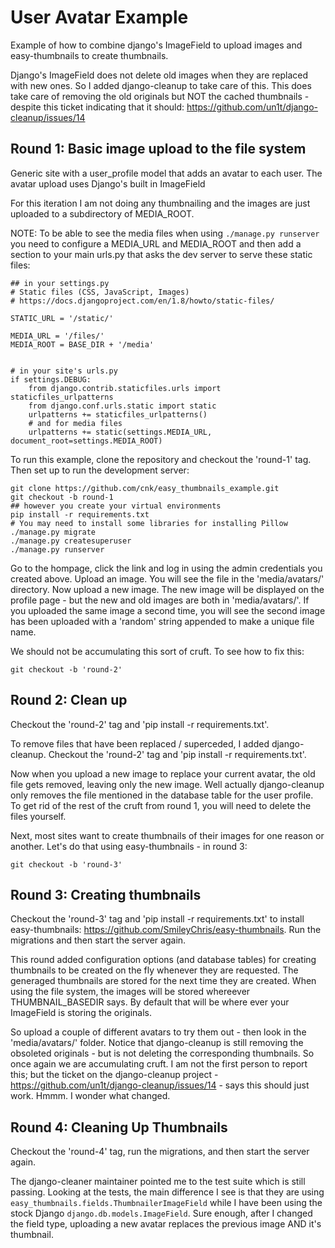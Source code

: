 # User Avatar Example

Example of how to combine django's ImageField to upload images and
easy-thumbnails to create thumbnails.

Django's ImageField does not delete old images when they are replaced
with new ones. So I added django-cleanup to take care of this. This
does take care of removing the old originals but NOT the cached
thumbnails - despite this ticket indicating that it should:
https://github.com/un1t/django-cleanup/issues/14

## Round 1: Basic image upload to the file system

Generic site with a user_profile model that adds an avatar to each
user. The avatar upload uses Django's built in ImageField

For this iteration I am not doing any thumbnailing and the images are
just uploaded to a subdirectory of MEDIA_ROOT.

NOTE: To be able to see the media files when using `./manage.py
runserver` you need to configure a MEDIA_URL and MEDIA_ROOT and then
add a section to your main urls.py that asks the dev server to serve
these static files:

    ## in your settings.py
    # Static files (CSS, JavaScript, Images)
    # https://docs.djangoproject.com/en/1.8/howto/static-files/

    STATIC_URL = '/static/'

    MEDIA_URL = '/files/'
    MEDIA_ROOT = BASE_DIR + '/media'


    # in your site's urls.py
    if settings.DEBUG:
        from django.contrib.staticfiles.urls import staticfiles_urlpatterns
        from django.conf.urls.static import static
        urlpatterns += staticfiles_urlpatterns()
        # and for media files
        urlpatterns += static(settings.MEDIA_URL, document_root=settings.MEDIA_ROOT)

To run this example, clone the repository and checkout the 'round-1'
tag. Then set up to run the development server:

    git clone https://github.com/cnk/easy_thumbnails_example.git
    git checkout -b round-1
    ## however you create your virtual environments
    pip install -r requirements.txt
    # You may need to install some libraries for installing Pillow
    ./manage.py migrate
    ./manage.py createsuperuser
    ./manage.py runserver

Go to the hompage, click the link and log in using the admin
credentials you created above. Upload an image. You will see the file
in the 'media/avatars/' directory. Now upload a new image. The new
image will be displayed on the profile page - but the new and old
images are both in 'media/avatars/'. If you uploaded the same image a
second time, you will see the second image has been uploaded with a
'random' string appended to make a unique file name.

We should not be accumulating this sort of cruft. To see how to fix this:

    git checkout -b 'round-2'



## Round 2: Clean up

Checkout the 'round-2' tag and 'pip install -r requirements.txt'.

To remove files that have been replaced / superceded, I added
django-cleanup. Checkout the 'round-2' tag and 'pip install -r
requirements.txt'.

Now when you upload a new image to replace your current avatar, the
old file gets removed, leaving only the new image. Well actually
django-cleanup only removes the file mentioned in the database table
for the user profile. To get rid of the rest of the cruft from round
1, you will need to delete the files yourself.

Next, most sites want to create thumbnails of their images for one
reason or another. Let's do that using easy-thumbnails - in round 3:

    git checkout -b 'round-3'



## Round 3: Creating thumbnails

Checkout the 'round-3' tag and 'pip install -r requirements.txt' to
install easy-thumbnails:
https://github.com/SmileyChris/easy-thumbnails. Run the migrations and
then start the server again.

This round added configuration options (and database tables) for
creating thumbnails to be created on the fly whenever they are
requested. The generaged thumbnails are stored for the next time they
are created. When using the file system, the images will be stored
whereever THUMBNAIL_BASEDIR says. By default that will be where ever
your ImageField is storing the originals.

So upload a couple of different avatars to try them out - then look in
the 'media/avatars/' folder. Notice that django-cleanup is still
removing the obsoleted originals - but is not deleting the
corresponding thumbnails. So once again we are accumulating cruft. I
am not the first person to report this; but the ticket on the
django-cleanup project -
https://github.com/un1t/django-cleanup/issues/14 - says this should
just work. Hmmm. I wonder what changed.

## Round 4: Cleaning Up Thumbnails

Checkout the 'round-4' tag, run the migrations, and then start the
server again.

The django-cleaner maintainer pointed me to the test suite which is
still passing. Looking at the tests, the main difference I see is that
they are using `easy_thumbnails.fields.ThumbnailerImageField` while I
have been using the stock Django `django.db.models.ImageField`. Sure
enough, after I changed the field type, uploading a new avatar
replaces the previous image AND it's thumbnail.




